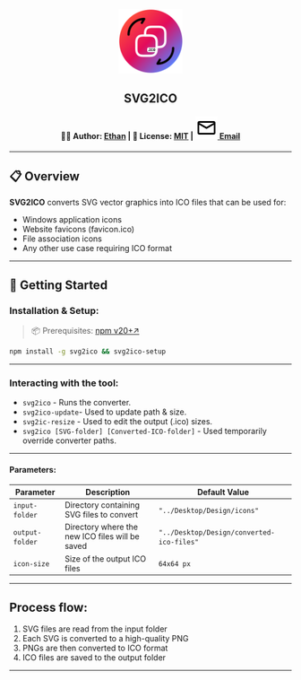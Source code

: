 
<p align="center">
  <img src="icons/svg2ico.svg" alt="Send us a message" width="115" height="115"> 
    </p>
    <h2 align="center">
    SVG2ICO</h2>

<h4 align="center"> 
👨‍💻 Author: <a href="https://github.com/visyoss">Ethan</a> |
📄 License: <a href="https://github.com/visyoss/svg2ico/blob/bd6c01f8e35ffbed2f17155b014302201caee884/LICENSE">MIT</a> | 
<a href="mailto:dev@webflok.com">
  <picture>
    <source media="(prefers-color-scheme: dark)" srcset="icons/email.svg">
    <source media="(prefers-color-scheme: light)" srcset="icons/email-light.svg">
    <img alt="Contact us" src="icons/email-light.svg">
    </picture>Email
</a>
</h4>

---

## 📋 Overview

**SVG2ICO** converts SVG vector graphics into ICO files that can be used for:
- Windows application icons
- Website favicons (favicon.ico)
- File association icons
- Any other use case requiring ICO format
---

## 🚀 Getting Started

### Installation & Setup:
> 📦 Prerequisites: [npm v20+↗](https://nodejs.org/en/download/)
```bash
npm install -g svg2ico && svg2ico-setup
```

---
### Interacting with the tool:

- ```svg2ico``` - Runs the converter.
- ```svg2ico-update```- Used to update path & size.
- ```svg2ic-resize``` - Used to edit the output (.ico) sizes.
- ```svg2ico [SVG-folder] [Converted-ICO-folder]``` - Used temporarily override converter paths.
---
#### Parameters:

| Parameter | Description | Default Value |
|-----------|-------------|---------------|
| `input-folder` | Directory containing SVG files to convert | `"../Desktop/Design/icons"` |
| `output-folder` | Directory where the new ICO files will be saved | `"../Desktop/Design/converted-ico-files"` |
| `icon-size` | Size of the output ICO files | `64x64 px` |

---
## Process flow:

1. SVG files are read from the input folder
2. Each SVG is converted to a high-quality PNG 
3. PNGs are then converted to ICO format
4. ICO files are saved to the output folder

---



<!-- ### !!!! Temporary removal, the bat file is not reliable.

Desktop Shortcut (Optional) 
> [!NOTE]
> This is only available on windows.

This repository includes a [bat file](./src/run-svg2ico.bat). Which makes it possible to run the converter from a button (Shortcut) on your desktop.

## Creating the shortcut:

1. Right-click on your desktop
2. Select "New" > "Shortcut"
3. Input the path to ```run-svg2ico.bat```
4. Click "Next" and give your shortcut a name (e.g., "SVG to ICO Converter")
5. Click "Finish"
> [!TIP]
> The path to ```run-svg2ico.bat``` is in the projects root folder I.E ```~/svg2ico/run-svg2ico.bat```

Now you can run the converter with a single click from your desktop! -->